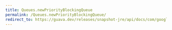 ```yaml
---
title: Queues.newPriorityBlockingQueue
permalink: /Queues.newPriorityBlockingQueue/
redirect_to: https://guava.dev/releases/snapshot-jre/api/docs/com/google/common/collect/Queues.html#newPriorityBlockingQueue--
---
```

